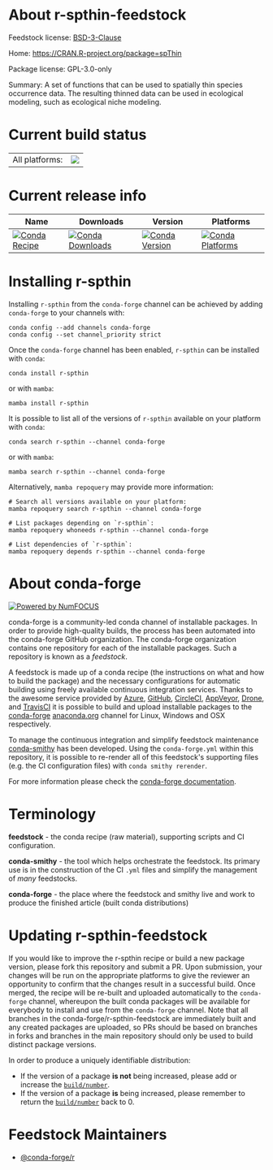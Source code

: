 About r-spthin-feedstock
========================

Feedstock license: [BSD-3-Clause](https://github.com/conda-forge/r-spthin-feedstock/blob/main/LICENSE.txt)

Home: https://CRAN.R-project.org/package=spThin

Package license: GPL-3.0-only

Summary: A set of functions that can be used to spatially thin species occurrence data. The resulting thinned data can be used in ecological modeling, such as ecological niche modeling.

Current build status
====================


<table><tr><td>All platforms:</td>
    <td>
      <a href="https://dev.azure.com/conda-forge/feedstock-builds/_build/latest?definitionId=13051&branchName=main">
        <img src="https://dev.azure.com/conda-forge/feedstock-builds/_apis/build/status/r-spthin-feedstock?branchName=main">
      </a>
    </td>
  </tr>
</table>

Current release info
====================

| Name | Downloads | Version | Platforms |
| --- | --- | --- | --- |
| [![Conda Recipe](https://img.shields.io/badge/recipe-r--spthin-green.svg)](https://anaconda.org/conda-forge/r-spthin) | [![Conda Downloads](https://img.shields.io/conda/dn/conda-forge/r-spthin.svg)](https://anaconda.org/conda-forge/r-spthin) | [![Conda Version](https://img.shields.io/conda/vn/conda-forge/r-spthin.svg)](https://anaconda.org/conda-forge/r-spthin) | [![Conda Platforms](https://img.shields.io/conda/pn/conda-forge/r-spthin.svg)](https://anaconda.org/conda-forge/r-spthin) |

Installing r-spthin
===================

Installing `r-spthin` from the `conda-forge` channel can be achieved by adding `conda-forge` to your channels with:

```
conda config --add channels conda-forge
conda config --set channel_priority strict
```

Once the `conda-forge` channel has been enabled, `r-spthin` can be installed with `conda`:

```
conda install r-spthin
```

or with `mamba`:

```
mamba install r-spthin
```

It is possible to list all of the versions of `r-spthin` available on your platform with `conda`:

```
conda search r-spthin --channel conda-forge
```

or with `mamba`:

```
mamba search r-spthin --channel conda-forge
```

Alternatively, `mamba repoquery` may provide more information:

```
# Search all versions available on your platform:
mamba repoquery search r-spthin --channel conda-forge

# List packages depending on `r-spthin`:
mamba repoquery whoneeds r-spthin --channel conda-forge

# List dependencies of `r-spthin`:
mamba repoquery depends r-spthin --channel conda-forge
```


About conda-forge
=================

[![Powered by
NumFOCUS](https://img.shields.io/badge/powered%20by-NumFOCUS-orange.svg?style=flat&colorA=E1523D&colorB=007D8A)](https://numfocus.org)

conda-forge is a community-led conda channel of installable packages.
In order to provide high-quality builds, the process has been automated into the
conda-forge GitHub organization. The conda-forge organization contains one repository
for each of the installable packages. Such a repository is known as a *feedstock*.

A feedstock is made up of a conda recipe (the instructions on what and how to build
the package) and the necessary configurations for automatic building using freely
available continuous integration services. Thanks to the awesome service provided by
[Azure](https://azure.microsoft.com/en-us/services/devops/), [GitHub](https://github.com/),
[CircleCI](https://circleci.com/), [AppVeyor](https://www.appveyor.com/),
[Drone](https://cloud.drone.io/welcome), and [TravisCI](https://travis-ci.com/)
it is possible to build and upload installable packages to the
[conda-forge](https://anaconda.org/conda-forge) [anaconda.org](https://anaconda.org/)
channel for Linux, Windows and OSX respectively.

To manage the continuous integration and simplify feedstock maintenance
[conda-smithy](https://github.com/conda-forge/conda-smithy) has been developed.
Using the ``conda-forge.yml`` within this repository, it is possible to re-render all of
this feedstock's supporting files (e.g. the CI configuration files) with ``conda smithy rerender``.

For more information please check the [conda-forge documentation](https://conda-forge.org/docs/).

Terminology
===========

**feedstock** - the conda recipe (raw material), supporting scripts and CI configuration.

**conda-smithy** - the tool which helps orchestrate the feedstock.
                   Its primary use is in the construction of the CI ``.yml`` files
                   and simplify the management of *many* feedstocks.

**conda-forge** - the place where the feedstock and smithy live and work to
                  produce the finished article (built conda distributions)


Updating r-spthin-feedstock
===========================

If you would like to improve the r-spthin recipe or build a new
package version, please fork this repository and submit a PR. Upon submission,
your changes will be run on the appropriate platforms to give the reviewer an
opportunity to confirm that the changes result in a successful build. Once
merged, the recipe will be re-built and uploaded automatically to the
`conda-forge` channel, whereupon the built conda packages will be available for
everybody to install and use from the `conda-forge` channel.
Note that all branches in the conda-forge/r-spthin-feedstock are
immediately built and any created packages are uploaded, so PRs should be based
on branches in forks and branches in the main repository should only be used to
build distinct package versions.

In order to produce a uniquely identifiable distribution:
 * If the version of a package **is not** being increased, please add or increase
   the [``build/number``](https://docs.conda.io/projects/conda-build/en/latest/resources/define-metadata.html#build-number-and-string).
 * If the version of a package **is** being increased, please remember to return
   the [``build/number``](https://docs.conda.io/projects/conda-build/en/latest/resources/define-metadata.html#build-number-and-string)
   back to 0.

Feedstock Maintainers
=====================

* [@conda-forge/r](https://github.com/conda-forge/r/)

